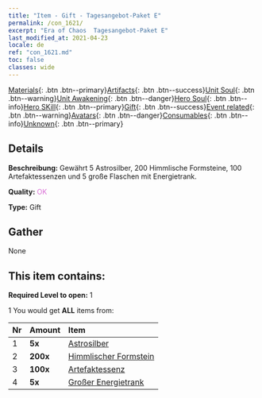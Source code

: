 ```yaml
---
title: "Item - Gift - Tagesangebot-Paket E"
permalink: /con_1621/
excerpt: "Era of Chaos  Tagesangebot-Paket E"
last_modified_at: 2021-04-23
locale: de
ref: "con_1621.md"
toc: false
classes: wide
---
```

 [Materials](/ItemsDE/){: .btn .btn--primary}[Artifacts](/ItemsDE/Artifacts/){: .btn .btn--success}[Unit Soul](/ItemsDE/UnitSoul/){: .btn .btn--warning}[Unit Awakening](/ItemsDE/UnitAwakening/){: .btn .btn--danger}[Hero Soul](/ItemsDE/HeroSoul/){: .btn .btn--info}[Hero SKill](/ItemsDE/HeroSkill/){: .btn .btn--primary}[Gift](/ItemsDE/Gift/){: .btn .btn--success}[Event related](/ItemsDE/Events/){: .btn .btn--warning}[Avatars](/ItemsDE/Avatars/){: .btn .btn--danger}[Consumables](/ItemsDE/Consumables/){: .btn .btn--info}[Unknown](/ItemsDE/Unknown/){: .btn .btn--primary}

## Details
 **Beschreibung:** Gewährt 5 Astrosilber, 200 Himmlische Formsteine, 100 Artefaktessenzen und 5 große Flaschen mit Energietrank.

 **Quality:** <span style="color: #DA70D6">OK</span>

 **Type:** Gift

## Gather

  None

## This item contains:

 **Required Level to open:** 1

 1 You would get **ALL** items  from:

  | Nr | Amount |     Item    |
  |:---|:-------|:------------|
  | 1 |  **5x** | [Astrosilber](/ItemsDE/con_969/) |  | 
  | 2 |  **200x** | [Himmlischer Formstein](/ItemsDE/art_188/) |  | 
  | 3 |  **100x** | [Artefaktessenz](/ItemsDE/con_905/) |  | 
  | 4 |  **5x** | [Großer Energietrank](/ItemsDE/con_706/) |  | 
